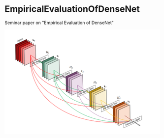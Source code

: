 # EmpiricalEvaluationOfDenseNet
Seminar paper on "Empirical Evaluation of DenseNet"

![DenseNet image](./image1.png)
